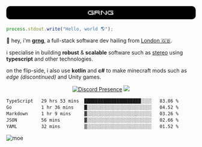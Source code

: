 
<img src="./img/banner.png" style="border-radius: 10px">

```js
process.stdout.write("Hello, world 🌎");
```

👋 hey, i'm [**grng**](https://grng.cc), a full-stack software dev hailing from [London 🇬🇧](https://www.google.com/maps/place/London/).

i specialise in building **robust** & **scalable** software such as [stereo](https://stero.cat) using **typescript** and other technologies.

on the flip-side, i also use **kotlin** and **c#** to make minecraft mods such as *edge (discontinued)* and Unity games.

<div align="center">

[![Discord Presence](https://lanyard.cnrad.dev/api/829372486780715018?hideStatus=true&hideTag=true&borderRadius=0.75rem&showDisplayName=true)](https://discord.com/users/829372486780715018) ![](https://skills.syvixor.com/api/icons?i=windows,firefox,powershell,git,visualstudiocode,rider,intellijidea,adobepremierepro,adobeaftereffects,unity,figma,qwik,svelte,nextjs,typescript,supabase,pocketbase,drizzle,kotlin,csharp,golang,haxe,bun&perline=7&radius=60)

</div>

<!--START_SECTION:waka-->

```txt
TypeScript   29 hrs 53 mins  █████████████████████░░░░   83.86 %
Go           1 hr 36 mins    █░░░░░░░░░░░░░░░░░░░░░░░░   04.52 %
Markdown     1 hr 9 mins     ▓░░░░░░░░░░░░░░░░░░░░░░░░   03.26 %
JSON         56 mins         ▓░░░░░░░░░░░░░░░░░░░░░░░░   02.66 %
YAML         32 mins         ▒░░░░░░░░░░░░░░░░░░░░░░░░   01.52 %
```

<!--END_SECTION:waka-->

![moe](https://count.wellard.org/@:grngxd-github?theme=original-new&padding=1&offset=0&align=center&scale=1&pixelated=1&darkmode=auto)